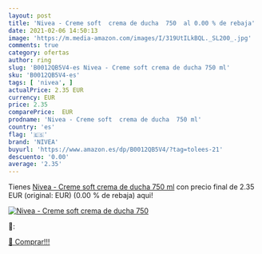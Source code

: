 ```yaml
---
layout: post
title: 'Nivea - Creme soft  crema de ducha  750  al 0.00 % de rebaja'
date: 2021-02-06 14:50:13
image: 'https://m.media-amazon.com/images/I/319UtILkBQL._SL200_.jpg'
comments: true
category: ofertas
author: ring
slug: 'B0012QB5V4-es Nivea - Creme soft crema de ducha 750 ml'
sku: 'B0012QB5V4-es'
tags: [ 'nivea', ]
actualPrice: 2.35 EUR
currency: EUR
price: 2.35
comparePrice:  EUR
prodname: 'Nivea - Creme soft  crema de ducha  750 ml'
country: 'es'
flag: '🇪🇸'
brand: 'NIVEA'
buyurl: 'https://www.amazon.es/dp/B0012QB5V4/?tag=tolees-21'
descuento: '0.00'
average: '2.35'
---
```


Tienes [Nivea - Creme soft  crema de ducha  750 ml](https://www.amazon.es/dp/B0012QB5V4/?tag=tolees-21) con precio final de  2.35 EUR (original:  EUR) (0.00 %  de rebaja) aqui!

[![Nivea - Creme soft  crema de ducha  750 ](https://m.media-amazon.com/images/I/319UtILkBQL._SL200_.jpg)](https://www.amazon.es/dp/B0012QB5V4/?tag=tolees-21)

🔎:


[🛒 Comprar!!!](https://www.amazon.es/dp/B0012QB5V4/?tag=tolees-21)
